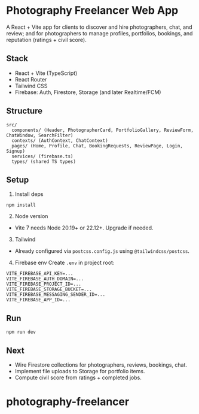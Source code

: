 # Photography Freelancer Web App

A React + Vite app for clients to discover and hire photographers, chat, and review; and for photographers to manage profiles, portfolios, bookings, and reputation (ratings + civil score).

## Stack
- React + Vite (TypeScript)
- React Router
- Tailwind CSS
- Firebase: Auth, Firestore, Storage (and later Realtime/FCM)

## Structure
```
src/
  components/ (Header, PhotographerCard, PortfolioGallery, ReviewForm, ChatWindow, SearchFilter)
  contexts/ (AuthContext, ChatContext)
  pages/ (Home, Profile, Chat, BookingRequests, ReviewPage, Login, Signup)
  services/ (firebase.ts)
  types/ (shared TS types)
```

## Setup
1) Install deps
```
npm install
```
2) Node version
- Vite 7 needs Node 20.19+ or 22.12+. Upgrade if needed.

3) Tailwind
- Already configured via `postcss.config.js` using `@tailwindcss/postcss`.

4) Firebase env
Create `.env` in project root:
```
VITE_FIREBASE_API_KEY=...
VITE_FIREBASE_AUTH_DOMAIN=...
VITE_FIREBASE_PROJECT_ID=...
VITE_FIREBASE_STORAGE_BUCKET=...
VITE_FIREBASE_MESSAGING_SENDER_ID=...
VITE_FIREBASE_APP_ID=...
```

## Run
```
npm run dev
```

## Next
- Wire Firestore collections for photographers, reviews, bookings, chat.
- Implement file uploads to Storage for portfolio items.
- Compute civil score from ratings + completed jobs.
# photography-freelancer
